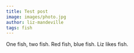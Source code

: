 ```yaml
---
title: Test post
image: images/photo.jpg
author: liz-mandeville
tags: fish
---
```


One fish, two fish. Red fish, blue fish. Liz likes fish.
